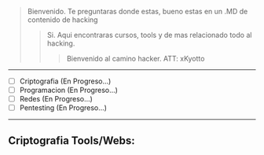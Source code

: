 > Bienvenido. Te preguntaras donde estas, bueno estas en un .MD de contenido de hacking
>> Si. Aqui encontraras cursos, tools y de mas relacionado todo al hacking.
>>> Bienvenido al camino hacker. ATT: xKyotto
___
* [ ] Criptografia (En Progreso...)
* [ ] Programacion (En Progreso...)
* [ ] Redes (En Progreso...)
* [ ] Pentesting (En Progreso...)
___
## Criptografia Tools/Webs:
